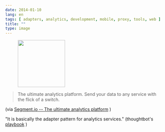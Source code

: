 ```yaml
---
date: 2014-01-10
lang: en
tags: [ adapters, analytics, development, mobile, proxy, tools, web ]
title: ""
type: image
---
```


<figure>
<a
href="https://hugo.ferreira.cc/the-ultimate-analytics-platform-send-your-data-to/attachment/230/"
rel="attachment"><img
src="https://hugo.ferreira.cc/wp-content/uploads/2014/01/tumblr_mz7dy3pM1p1qz82meo1_1280-150x150.png"
width="150" height="150" /></a></figure>

> The ultimate analytics platform. Send your data to any service with
> the flick of a switch.

(via [Segment.io -- The ultimate analytics
platform](https://segment.io/) )

"It is basically the adapter pattern for analytics services."
(thoughtbot's
[playbook](http://playbook.thoughtbot.com/#instrumentation) )

